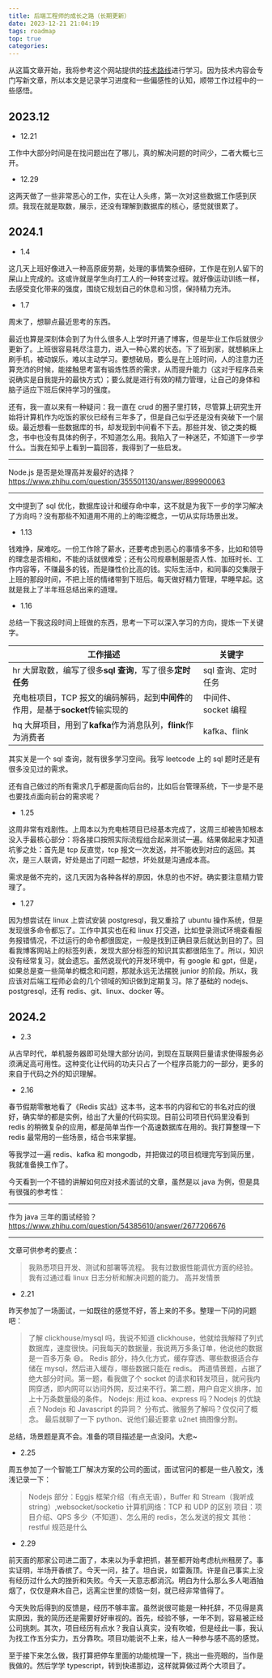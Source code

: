 ```yaml
---
title: 后端工程师的成长之路（长期更新）
date: 2023-12-21 21:04:19
tags: roadmap
top: true
categories:
---
```


从这篇文章开始，我将参考这个网站提供的[技术路线](https://roadmap.sh/backend)进行学习。因为技术内容会专门写新文章，所以本文是记录学习进度和一些偏感性的认知，顺带工作过程中的一些感悟。

## 2023.12

- 12.21

工作中大部分时间是在找问题出在了哪儿，真的解决问题的时间少，二者大概七三开。

- 12.29

这两天做了一些非常恶心的工作，实在让人头疼，第一次对这些数据工作感到厌烦。我现在就是取数，展示，还没有理解到数据库的核心，感觉就很累了。

## 2024.1

- 1.4

这几天上班好像进入一种高原疲劳期，处理的事情繁杂细碎，工作是在别人留下的屎山上完成的。这或许就是学生向打工人的一种转变过程。就好像运动训练一样，去感受变化带来的强度，围绕它规划自己的休息和习惯，保持精力充沛。

- 1.7

周末了，想聊点最近思考的东西。

最近也算是深刻体会到了为什么很多人上学时开通了博客，但是毕业工作后就很少更新了。上班很容易耗尽注意力，进入一种心累的状态。下了班到家，就想躺床上刷手机，被动娱乐，难以主动学习。要想破局，要么是在上班时间，人的注意力还算充沛的时候，能接触思考富有锻炼性质的需求，从而提升能力（这对于程序员来说确实是自我提升的最快方式）；要么就是进行有效的精力管理，让自己的身体和脑子适应下班后保持学习的强度。

还有，我一直以来有一种疑问：我一直在 crud 的圈子里打转，尽管算上研究生开始将计算机作为吃饭的家伙已经有三年多了，但是自己似乎还是没有突破下一个层级。最近想看一些数据库的书，却发现到中间看不下去。那些并发、锁之类的概念，书中也没有具体的例子，不知道怎么用。我陷入了一种迷茫，不知道下一步学什么。当我在知乎上看到一篇回答，我得到了一些启发。

---

Node.js 是否是处理高并发最好的选择？
https://www.zhihu.com/question/355501130/answer/899900063

---

文中提到了 sql 优化，数据库设计和缓存命中率，这不就是为我下一步的学习解决了方向吗？没有那些不知道用不用的上的晦涩概念，一切从实际场景出发。

- 1.13

钱难挣，屎难吃。一份工作除了薪水，还要考虑到恶心的事情多不多，比如和领导的理念是否相和，不能的话就很难受；还有公司规章制服是否人性、加班时长、工作内容等，不赚最多的钱，而是赚性价比高的钱。实际生活中，和同事的交集限于上班的那段时间，不把上班的情绪带到下班后。每天做好精力管理，早睡早起。这就是我上了半年班总结出来的道理。

- 1.16

总结一下我这段时间上班做的东西，思考一下可以深入学习的方向，提炼一下关键字。

| 工作描述                                                                         | 关键字              |
| -------------------------------------------------------------------------------- | ------------------- |
| hr 大屏取数，编写了很多**sql 查询**，写了很多**定时任务**                        | sql 查询、定时任务  |
| 充电桩项目，TCP 报文的编码解码，起到**中间件**的作用，是基于**socket**传输实现的 | 中间件、socket 编程 |
| hq 大屏项目，用到了**kafka**作为消息队列，**flink**作为消费者                    | kafka、flink        |

其实关是一个 sql 查询，就有很多学习空间。我写 leetcode 上的 sql 题时还是有很多没见过的需求。

还有自己做过的所有需求几乎都是面向后台的，比如后台管理系统，下一步是不是也要找点面向前台的需求呢？

- 1.25

这周非常有戏剧性。上周本以为充电桩项目已经基本完成了，这周三却被告知根本没入手最核心部分：将各接口按照实际流程组合起来测试一遍。结果做起来才知道坑爹之处：首先是 tcp 反直觉，tcp 报文一次发送，并不能收到对应的返回。其次，是三人联调，好处是出了问题一起想，坏处就是沟通成本高。

需求是做不完的，这几天因为各种各样的原因，休息的也不好。确实要注意精力管理了。

- 1.27

因为想尝试在 linux 上尝试安装 postgresql，我又重拾了 ubuntu 操作系统，但是发现很多命令都忘了。工作中其实也在和 linux 打交道，比如登录测试环境查看服务报错情况，不过运行的命令都很固定，一般是找到正确目录后就达到目的了。回看我博客网站上的标签列表，发现大部分标签的知识其实都很陌生了。所以，知识没有经常复习，就会遗忘。虽然说现代的开发环境中，有 google 和 gpt，但是，如果总是查一些简单的概念和问题，那就永远无法摆脱 junior 的阶段。所以，我应该对后端工程师必会的几个领域的知识做到定期复习。除了基础的 nodejs、postgresql，还有 redis、git、linux、docker 等。

## 2024.2

- 2.3

从古早时代，单机服务器即可处理大部分访问，到现在互联网巨量请求使得服务必须满足高可用性。这种变化让代码的功夫只占了一个程序员能力的一部分，更多的来自于代码之外的知识理解。

- 2.16

春节假期零散地看了《Redis 实战》这本书，这本书的内容和它的书名对应的很好，确实举的都是实例，给出了大量的代码实现。目前公司项目代码里没看到 redis 的稍微复杂的应用，都是简单当作一个高速数据库在用的。我打算整理一下 redis 最常用的一些场景，结合书来掌握。

等我学过一遍 redis、kafka 和 mongodb，并把做过的项目梳理完写到简历里，我就准备换工作了。

今天看到一个不错的讲解如何应对技术面试的文章，虽然是以 java 为例，但是具有很强的参考性：

---

作为 java 三年的面试经验？
https://www.zhihu.com/question/54385610/answer/2677206676

---

文章可供参考的要点：

> 我熟悉项目开发、测试和部署等流程。
> 我有过数据性能调优方面的经验。
> 我有过通过看 linux 日志分析和解决问题的能力。
> 高并发情景

- 2.21

昨天参加了一场面试，一如既往的感觉不好，答上来的不多。整理一下问的问题吧：

> 了解 clickhouse/mysql 吗，我说不知道 clickhouse，他就给我解释了列式数据库，速度很快。问我每天的数据量，我说两万多条订单，他说他的数据是一百多万条 😄。
> Redis 部分，持久化方式，缓存穿透、哪些数据适合存储在 mysql，然后进入缓存，哪些数据只能在 redis。
> 两道情景题，占据了绝大部分时间。第一题，看我做了个 socket 的请求和转发项目，就问我内网穿透，即内网可以访问外网，反过来不行。第二题，用户自定义排序，加上十万条数量级的条件。
> Nodejs: 用过 koa、express 吗？Nodejs 的优缺点？Nodejs 和 Javascript 的异同？
> 分布式、微服务了解吗？仅仅问了概念。
> 最后就聊了一下 python、说他们最近要拿 u2net 搞图像分割。

总结，场景题是真不会。准备的项目描述是一点没问。大悲~

- 2.25

周五参加了一个智能工厂解决方案的公司的面试，面试官问的都是一些八股文，浅浅记录一下：

> Nodejs 部分：Eggjs 框架介绍（有点无语），Buffer 和 Stream（我听成 string）,websocket/socketio
> 计算机网络：TCP 和 UDP 的区别
> 项目：项目介绍、QPS 多少（不知道）、怎么用的 redis，怎么发送的报文
> 其他： restful 规范是什么

- 2.29

前天面的那家公司进二面了，本来以为手拿把抓，甚至都开始考虑杭州租房了。事实证明，半场开香槟了。今天一问，挂了。坦白说，如雷轰顶。许是自己事实上没有经历过什么大的挫折和失败。今天一天意志都消沉。明白为什么那么多人喝酒抽烟了，仅仅是麻木自己，远离尘世里的烦恼一刻，就已经非常值得了。

今天失败后得到的反馈是，经历不够丰富。虽然说很可能是一种托辞，不见得是真实原因，我的简历还是需要好好审视的。首先，经验不够，一年不到，容易被正经公司挑刺。其次，项目经历有点水？我自认真实，没有吹嘘，但是经此一事，我认为找工作五分实力，五分靠吹。项目功能说不上来，给人一种参与感不高的感觉。

至于接下来怎么做，我打算把停车里面的功能梳理一下，挑出一些亮眼的，当作是我做的。然后学学 typescript，转到快递那边，这样就算做过两个大项目了。
